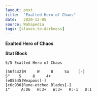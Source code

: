 ```yaml
---
layout: post
title:  "Exalted Hero of Chaos"
date:   2020-12-05
source: Wahapedia
tags: [slaves-to-darkness]
---
```


**Exalted Hero of Chaos**

**Stat Block**
```
5/5 Exalted Hero of Chaos
```

```
[56f442]M     W     B     Sa    [-]
5"    5     8     4+    
[e85545]Weapons[-]
[c6c930]Rune-etched Blades[-]
1"     A:D6   H:3+   W:3+   R:-1   D:1   
```


